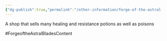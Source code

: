 ```yaml
---
{"dg-publish":true,"permalink":"/other-information/forge-of-the-astral-blades/locations/gateway-baazar/flint-s-flasks/","updated":"2025-03-01T21:16:14.718+00:00"}
---
```


A shop that sells many healing and resistance potions as well as poisons 

#ForgeoftheAstralBladesContent  